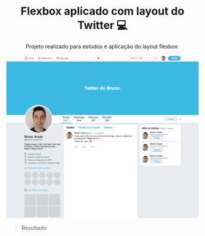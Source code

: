 <h1 align="center"; >Flexbox aplicado com layout do Twitter 💻</h1>
<p align="center">Projeto realizado para estudos e aplicação do layout flexbox.</p>

![](gitimage.png)
> Resultado
